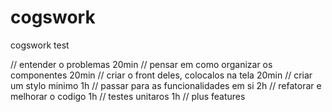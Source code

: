 # cogswork
 cogswork test


// entender o problemas 20min
// pensar em como organizar os componentes 20min
// criar o front deles, colocalos na tela 20min
// criar um stylo minimo 1h
// passar para as funcionalidades em si 2h
// refatorar e melhorar o codigo 1h
// testes unitaros 1h
// plus features 
